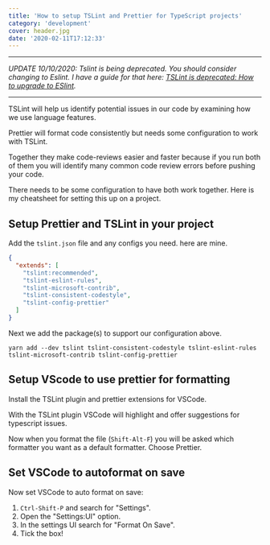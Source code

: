 ```yaml
---
title: 'How to setup TSLint and Prettier for TypeScript projects'
category: 'development'
cover: header.jpg
date: '2020-02-11T17:12:33'
---
```


---

_UPDATE 10/10/2020: Tslint is being deprecated. You should consider changing to Eslint. I have a guide for that here: [TSLint is deprecated: How to upgrade to ESlint](/2020/03/06/upgrade-tslint-deprecated-to-eslint/)._

---

TSLint will help us identify potential issues in our code by examining how we use language features.

Prettier will format code consistently but needs some configuration to work with TSLint.

Together they make code-reviews easier and faster because if you run both of them you will identify many common code review errors before pushing your code.

There needs to be some configuration to have both work together. Here is my cheatsheet for setting this up on a project.

<!-- end excerpt -->

## Setup Prettier and TSLint in your project

Add the `tslint.json` file and any configs you need. here are mine.

```json
{
  "extends": [
    "tslint:recommended",
    "tslint-eslint-rules",
    "tslint-microsoft-contrib",
    "tslint-consistent-codestyle",
    "tslint-config-prettier"
  ]
}
```

Next we add the package(s) to support our configuration above.

```shell
yarn add --dev tslint tslint-consistent-codestyle tslint-eslint-rules tslint-microsoft-contrib tslint-config-prettier
```

## Setup VScode to use prettier for formatting

Install the TSLint plugin and prettier extensions for VSCode.

With the TSLint plugin VSCode will highlight and offer suggestions for typescript issues.

Now when you format the file (`Shift-Alt-F`) you will be asked which formatter you want as a default formatter. Choose Prettier.

## Set VSCode to autoformat on save

Now set VSCode to auto format on save:

1.  `Ctrl-Shift-P` and search for "Settings".
2.  Open the "Settings:UI" option.
3.  In the settings UI search for "Format On Save".
4.  Tick the box!
